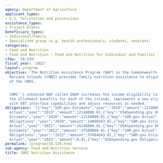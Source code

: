 ```yaml
---
agency: Department of Agriculture
applicant_types:
- U.S. Territories and possessions
assistance_types:
- Project Grants
beneficiary_types:
- Individual/Family
- Specialized group (e.g. health professionals, students, veterans)
categories:
- Food and Nutrition
- Food and Nutrition - Food and Nutrition for Individual and Families
cfda: '10.539'
fiscal_year: '2022'
layout: program
objective: 'The Nutrition Assistance Program (NAP) in the Commonwealth of the Northern
  Mariana Islands (CNMI) provides family nutrition assistance to eligible residents
  of the CNMI.


  CNMI''s enhanced NAP called ENAP increases the income eligibility limits, increases
  the allotment benefits for each of the islands, implements a new eligibility system
  with EBT interface capabilities and adjust resources as needed.'
obligations: '[{"key":"SAM.gov Estimate","year":"2019","amount":12148000.0},{"key":"SAM.gov
  Actual","year":"2019","amount":12148000.0},{"key":"USASpending.gov Obligations","year":"2019","amount":37348000.0},{"key":"SAM.gov
  Estimate","year":"2020","amount":12148000.0},{"key":"SAM.gov Actual","year":"2020","amount":12148000.0},{"key":"USASpending.gov
  Obligations","year":"2020","amount":14008563.0},{"key":"SAM.gov Estimate","year":"2021","amount":26148000.0},{"key":"SAM.gov
  Actual","year":"2021","amount":26148000.0},{"key":"USASpending.gov Obligations","year":"2021","amount":26148000.0},{"key":"SAM.gov
  Estimate","year":"2022","amount":37500000.0},{"key":"SAM.gov Actual","year":"2022","amount":37500000.0},{"key":"USASpending.gov
  Obligations","year":"2022","amount":37484643.0},{"key":"SAM.gov Estimate","year":"2023","amount":56500000.0},{"key":"SAM.gov
  Actual","year":"2023","amount":0.0},{"key":"USASpending.gov Obligations","year":"2023","amount":56500000.0}]'
permalink: /program/10.539.html
sub-agency: Food and Nutrition Service
title: CNMI Nutrition Assistance
---
```

